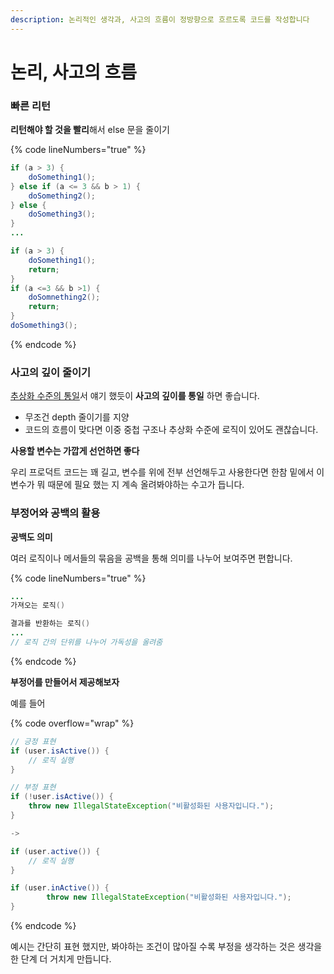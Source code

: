 ```yaml
---
description: 논리적인 생각과, 사고의 흐름이 정방향으로 흐르도록 코드를 작성합니다
---
```


# 논리, 사고의 흐름

### 빠른 리턴

**리턴해야 할 것을 빨리**해서 else 문을 줄이기

{% code lineNumbers="true" %}
```java
if (a > 3) {
    doSomething1();
} else if (a <= 3 && b > 1) {
    doSomething2();
} else {
    doSomething3();
} 
...

if (a > 3) {
	doSomething1();
	return;
}
if (a <=3 && b >1) {
	doSomnething2();
	return;
}
doSomething3();


```
{% endcode %}

### 사고의 깊이 줄이기

[추상화 수준의 통일](abstract.md#undefined-1)서  얘기 했듯이 **사고의 깊이를 통일** 하면 좋습니다.

* 무조건 depth 줄이기를 지양
* 코드의 흐름이 맞다면 이중 중첩 구조나 추상화 수준에 로직이 있어도 괜찮습니다.



**사용할 변수는 가깝게 선언하면 좋다**

우리 프로덕트 코드는 꽤 길고, 변수를 위에 전부 선언해두고 사용한다면 한참 밑에서 이 변수가 뭐 때문에 필요 했는 지 계속 올려봐야하는 수고가 듭니다.

### 부정어와 공백의 활용

**공백도 의미**

여러 로직이나 메서들의 묶음을 공백을 통해 의미를 나누어 보여주면 편합니다.

{% code lineNumbers="true" %}
```java
...
가져오는 로직()

결과를 반환하는 로직()
...
// 로직 간의 단위를 나누어 가독성을 올려줌
```
{% endcode %}

**부정어를 만들어서 제공해보자**

예를 들어

{% code overflow="wrap" %}
```java
// 긍정 표현
if (user.isActive()) {
    // 로직 실행
}

// 부정 표현
if (!user.isActive()) {
    throw new IllegalStateException("비활성화된 사용자입니다.");
}

->

if (user.active()) {
    // 로직 실행
}

if (user.inActive()) {
        throw new IllegalStateException("비활성화된 사용자입니다.");
}

```
{% endcode %}

예시는 간단히 표현 했지만, 봐야하는 조건이 많아질 수록 부정을 생각하는 것은 생각을 한 단계 더 거치게 만듭니다.
